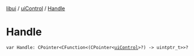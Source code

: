 [libui](../index.md) / [uiControl](index.md) / [Handle](./-handle.md)

# Handle

`var Handle: CPointer<CFunction<(CPointer<`[`uiControl`](index.md)`>?) -> uintptr_t>>?`
